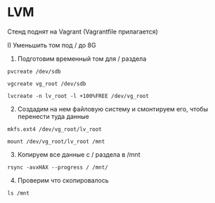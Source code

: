 # LVM

Стенд поднят на Vagrant (Vagrantfile прилагается) 

I) Уменьшить том под / до 8G

1. Подготовим временный том для / раздела

`pvcreate /dev/sdb`

`vgcreate vg_root /dev/sdb`

`lvcreate -n lv_root -l +100%FREE /dev/vg_root`

2. Создадим на нем файловую систему и смонтируем его, чтобы перенести туда данные

`mkfs.ext4 /dev/vg_root/lv_root`

`mount /dev/vg_root/lv_root /mnt`

3. Копируем все данные с / раздела в /mnt

`rsync -avxHAX --progress / /mnt/`

4. Проверим что скопировалось

`ls /mnt`
